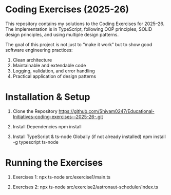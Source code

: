 # Coding Exercises (2025-26)

This repository contains my solutions to the Coding Exercises for 2025–26.
The implementation is in TypeScript, following OOP principles, SOLID design principles, and using multiple design patterns.

The goal of this project is not just to “make it work” but to show good software engineering practices:

1. Clean architecture
2. Maintainable and extendable code
3. Logging, validation, and error handling
4. Practical application of design patterns


# Installation & Setup 

1. Clone the Repository
https://github.com/Shivam0247/Educational-Initiatives-coding-exercises--2025-26-.git

2. Install Dependencies
npm install

3. Install TypeScript & ts-node Globally (if not already installed)
npm install -g typescript ts-node


# Running the Exercises

1. Exercises 1:
npx ts-node src/exercise1/main.ts

2. Exercises 2:
npx ts-node src/exercise2/astronaut-scheduler/index.ts